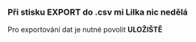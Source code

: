### Při stisku EXPORT do .csv mi Lilka nic nedělá

Pro exportování dat je nutné povolit **ULOŽIŠTĚ**

